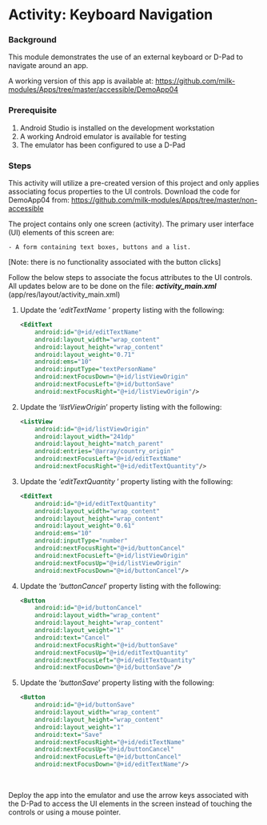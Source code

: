 # Activity: Keyboard Navigation

### Background

This module demonstrates the use of an external keyboard or D-Pad to navigate around an app.

A working version of this app is available at: https://github.com/milk-modules/Apps/tree/master/accessible/DemoApp04

### Prerequisite

1. Android Studio is installed on the development workstation
2. A working Android emulator is available for testing
3. The emulator has been configured to use a D-Pad

### Steps

This activity will utilize a pre-created version of this project and only applies associating focus properties to the UI controls. Download the code for DemoApp04 from: https://github.com/milk-modules/Apps/tree/master/non-accessible

The project contains only one screen (activity). The primary user interface (UI) elements of this screen are:

	- A form containing text boxes, buttons and a list.
  [Note: there is no functionality associated with the button clicks]


Follow the below steps to associate the focus attributes to the UI controls. All updates below are to be done on the file: ***activity_main.xml*** (app/res/layout/activity_main.xml)

1. Update the ‘*editTextName* ’ property listing with the following:

   ```xml
   <EditText
       android:id="@+id/editTextName"
       android:layout_width="wrap_content"
       android:layout_height="wrap_content"
       android:layout_weight="0.71"
       android:ems="10"
       android:inputType="textPersonName"
       android:nextFocusDown="@+id/listViewOrigin"
       android:nextFocusLeft="@+id/buttonSave"
       android:nextFocusRight="@+id/listViewOrigin"/>
   ```

2. Update the ‘*listViewOrigin*’ property listing with the following:

   ```xml
   <ListView
       android:id="@+id/listViewOrigin"
       android:layout_width="241dp"
       android:layout_height="match_parent"
       android:entries="@array/country_origin"
       android:nextFocusLeft="@+id/editTextName"
       android:nextFocusRight="@+id/editTextQuantity"/>
   ```

3. Update the ‘*editTextQuantity* ’ property listing with the following:

   ```xml
   <EditText
       android:id="@+id/editTextQuantity"
       android:layout_width="wrap_content"
       android:layout_height="wrap_content"
       android:layout_weight="0.61"
       android:ems="10"
       android:inputType="number"
       android:nextFocusRight="@+id/buttonCancel"
       android:nextFocusLeft="@+id/listViewOrigin"
       android:nextFocusUp="@+id/listViewOrigin"
       android:nextFocusDown="@+id/buttonCancel"/>
   ```

4. Update the ‘*buttonCancel*’ property listing with the following:

   ```xml
   <Button
       android:id="@+id/buttonCancel"
       android:layout_width="wrap_content"
       android:layout_height="wrap_content"
       android:layout_weight="1"
       android:text="Cancel"
       android:nextFocusRight="@+id/buttonSave"
       android:nextFocusUp="@+id/editTextQuantity"
       android:nextFocusLeft="@+id/editTextQuantity"
       android:nextFocusDown="@+id/buttonSave"/>
   ```

5. Update the ‘*buttonSave*’ property listing with the following:

   ```xml
   <Button
       android:id="@+id/buttonSave"
       android:layout_width="wrap_content"
       android:layout_height="wrap_content"
       android:layout_weight="1"
       android:text="Save"
       android:nextFocusRight="@+id/editTextName"
       android:nextFocusUp="@+id/buttonCancel"
       android:nextFocusLeft="@+id/buttonCancel"
       android:nextFocusDown="@+id/editTextName"/>
   ```

   ​

Deploy the app into the emulator and use the arrow keys associated with the D-Pad to access the UI elements in the screen instead of touching the controls or using a mouse pointer. 
